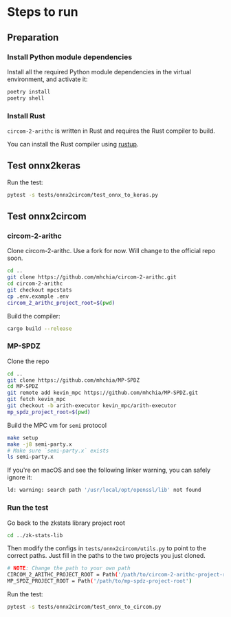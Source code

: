# Steps to run

## Preparation

### Install Python module dependencies

Install all the required Python module dependencies in the virtual environment, and activate it:

```bash
poetry install
poetry shell
```

### Install Rust

`circom-2-arithc` is written in Rust and requires the Rust compiler to build.

You can install the Rust compiler using [rustup](https://rustup.rs/).

## Test onnx2keras

Run the test:

```bash
pytest -s tests/onnx2circom/test_onnx_to_keras.py
```

## Test onnx2circom

### circom-2-arithc

Clone circom-2-arithc. Use a fork for now. Will change to the official repo soon.

```bash
cd ..
git clone https://github.com/mhchia/circom-2-arithc.git
cd circom-2-arithc
git checkout mpcstats
cp .env.example .env
circom_2_arithc_project_root=$(pwd)
```

Build the compiler:

```bash
cargo build --release
```

### MP-SPDZ

Clone the repo

```bash
cd ..
git clone https://github.com/mhchia/MP-SPDZ
cd MP-SPDZ
git remote add kevin_mpc https://github.com/mhchia/MP-SPDZ.git
git fetch kevin_mpc
git checkout -b arith-executor kevin_mpc/arith-executor
mp_spdz_project_root=$(pwd)
```

Build the MPC vm for `semi` protocol

```bash
make setup
make -j8 semi-party.x
# Make sure `semi-party.x` exists
ls semi-party.x
```

If you're on macOS and see the following linker warning, you can safely ignore it:

```bash
ld: warning: search path '/usr/local/opt/openssl/lib' not found
```

### Run the test

Go back to the zkstats library project root

```bash
cd ../zk-stats-lib
```

Then modify the configs in `tests/onnx2circom/utils.py` to point to the correct paths. Just fill in the paths to the two projects you just cloned.

```bash
# NOTE: Change the path to your own path
CIRCOM_2_ARITHC_PROJECT_ROOT = Path('/path/to/circom-2-arithc-project-root')
MP_SPDZ_PROJECT_ROOT = Path('/path/to/mp-spdz-project-root')
```

Run the test:

```bash
pytest -s tests/onnx2circom/test_onnx_to_circom.py
```
